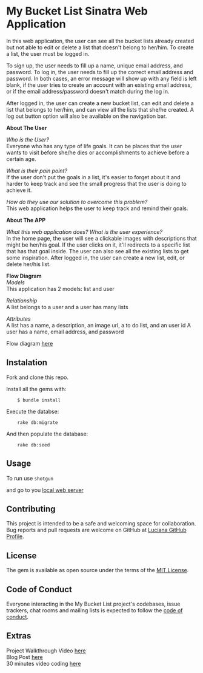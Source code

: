 # My Bucket List Sinatra Web Application
In this web application, the user can see all the bucket lists already created but not able to edit or delete a list that doesn't belong to her/him.
To create a list, the user must be logged in.

To sign up, the user needs to fill up a name, unique email address, and password.
To log in, the user needs to fill up the correct email address and password.
In both cases, an error message will show up with any field is left blank, if the user tries to create an account with an existing email address, or if the email address/password doesn't match during the log in.

After logged in, the user can create a new bucket list, can edit and delete a list that belongs to her/him, and can view all the lists that she/he created. A log out button option will also be available on the navigation bar.

**About The User**

*Who is the User?*\
Everyone who has any type of life goals. It can be places that the user wants to visit before she/he dies or accomplishments to achieve before a certain age.

*What is their pain point?*\
If the user don't put the goals in a list, it's easier to forget about it and harder to keep track and see the small progress that the user is doing to achieve it.

*How do they use our solution to overcome this problem?*\
This web application helps the user to keep track and remind their goals.

**About The APP**

*What this web application does? What is the user experience?*\
In the home page, the user will see a clickable images with descriptions that might be her/his goal. If the user clicks on it, it'll redirects to a specific list that has that goal inside.
The user can also see all the existing lists to get some inspiration.
After logged in, the user can create a new list, edit, or delete her/his list.

**Flow Diagram**\
*Models*\
This application has 2 models: list and user

*Relationship*\
A list belongs to a user and a user has many lists

*Attributes*\
A list has a name, a description, an image url, a to do list, and an user id
A user has a name, email address, and password

Flow diagram [here](https://drive.google.com/file/d/1ZTPE_YMM91jfNekATL3RIntcUvOFBTA8/view?usp=sharing)
## Instalation
Fork and clone this repo.

Install all the gems with:
```
    $ bundle install
```

Execute the databse:
```
    rake db:migrate
```

And then populate the database:
```
    rake db:seed
```
## Usage

To run use `shotgun`

and go to you [local web server](http://127.0.0.1:9393/)
## Contributing

This project is intended to be a safe and welcoming space for collaboration.
Bug reports and pull requests are welcome on GitHub at [Luciana GitHub Profile](https://github.com/luciana-lab).

## License

The gem is available as open source under the terms of the [MIT License](https://opensource.org/licenses/MIT).

## Code of Conduct

Everyone interacting in the My Bucket List project's codebases, issue trackers, chat rooms and mailing lists is expected to follow the [code of conduct](https://github.com/luciana-lab/my-bucket-list/blob/master/CODE_OF_CONDUCT.md).

## Extras
Project Walkthrough Video [here](https://youtu.be/_Bb-MrKRYVg)\
Blog Post [here]()\
30 minutes video coding [here](https://youtu.be/YtXW9zKNDGU)